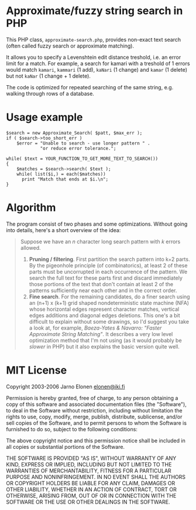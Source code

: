 Approximate/fuzzy string search in PHP
======================================

This PHP class, `approximate-search.php`, provides non-exact text search (often called fuzzy search or approximate matching).

It allows you to specify a Levenshtein edit distance treshold, i.e. an error limit for a match. For example, a search for kamari with a treshold of 1 errors would match `kamari`, `kammari` (1 add), `kaNari` (1 change) and `kamar` (1 delete) but not `kaNar` (1 change + 1 delete).

The code is optimized for repeated searching of the same string, e.g. walking through rows of a database.

Usage example
=============

```
$search = new Approximate_Search( $patt, $max_err );
if ( $search->too_short_err )
    $error = "Unable to search - use longer pattern " .
             "or reduce error tolerance.";

while( $text = YOUR_FUNCTION_TO_GET_MORE_TEXT_TO_SEARCH())
{
    $matches = $search->search( $text );
    while( list($i,) = each($matches))
      print "Match that ends at $i.\n";
}
```


Algorithm
=========

The program consist of two phases and some optimizations. Without going into details, here's a short overview of the idea:

> Suppose we have an _n_ character long search pattern with _k_ errors allowed.
> 
> 1.  **Pruning / filtering**. First partition the search pattern into k+2 parts. By the pigeonhole principle (of combinatorics), at least 2 of these parts must be uncorrupted in each occurrence of the pattern. We search the full text for these parts first and discard immediately those portions of the text that don't contain at least 2 of the patterns sufficiently near each other and in the correct order.
> 2.  **Fine search**. For the remaining candidates, do a finer search using an (n+1) x (k+1) grid shaped nondeterministic state machine (NFA) whose horizontal edges represent character matches, vertical edges additions and diagonal edges deletions. This one's a bit difficult to explain without some drawings, so I'd suggest you take a look at, for example, _Baeza-Yates & Navarro: "Faster Approximate String Matching"_. It describes a very low level optimization method that I'm not using (as it would probably be _slower_ in PHP) but it also explains the basic version quite well.

MIT License
===========

Copyright 2003-2006 Jarno Elonen <elonen@iki.fi>

Permission is hereby granted, free of charge, to any person obtaining a copy of this software and associated documentation files (the "Software"), to deal in the Software without restriction, including without limitation the rights to use, copy, modify, merge, publish, distribute, sublicense, and/or sell copies of the Software, and to permit persons to whom the Software is furnished to do so, subject to the following conditions:

The above copyright notice and this permission notice shall be included in all copies or substantial portions of the Software.

THE SOFTWARE IS PROVIDED "AS IS", WITHOUT WARRANTY OF ANY KIND, EXPRESS OR IMPLIED, INCLUDING BUT NOT LIMITED TO THE WARRANTIES OF MERCHANTABILITY, FITNESS FOR A PARTICULAR PURPOSE AND NONINFRINGEMENT. IN NO EVENT SHALL THE AUTHORS OR COPYRIGHT HOLDERS BE LIABLE FOR ANY CLAIM, DAMAGES OR OTHER LIABILITY, WHETHER IN AN ACTION OF CONTRACT, TORT OR OTHERWISE, ARISING FROM, OUT OF OR IN CONNECTION WITH THE SOFTWARE OR THE USE OR OTHER DEALINGS IN THE SOFTWARE.
